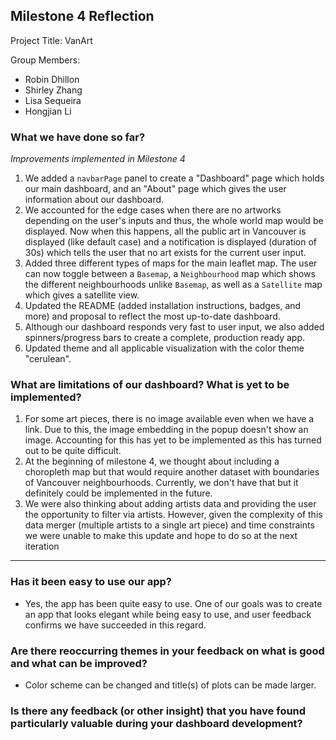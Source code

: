 ## Milestone 4 Reflection

Project Title: VanArt

Group Members:
- Robin Dhillon
- Shirley Zhang
- Lisa Sequeira 
- Hongjian Li

### What we have done so far?

*Improvements implemented in Milestone 4*

1. We added a `navbarPage` panel to create a "Dashboard" page which holds our main dashboard, and an "About" page which gives the user information about our dashboard. 
2. We accounted for the edge cases when there are no artworks depending on the user's inputs and thus, the whole world map would be displayed. Now when this happens, all the public art in Vancouver is displayed (like default case) and a notification is displayed (duration of 30s) which tells the user that no art exists for the current user input. 
3. Added three different types of maps for the main leaflet map. The user can now toggle between a `Basemap`, a `Neighbourhood` map which shows the different neighbourhoods unlike `Basemap`, as well as a `Satellite` map which gives a satellite view. 
4. Updated the README (added installation instructions, badges, and more) and proposal to reflect the most up-to-date dashboard.
5. Although our dashboard responds very fast to user input, we also added spinners/progress bars to create a complete, production ready app.
6. Updated theme and all applicable visualization with the color theme "cerulean".

### What are limitations of our dashboard? What is yet to be implemented?

1. For some art pieces, there is no image available even when we have a link. Due to this, the image embedding in the popup doesn't show an image. Accounting for this has yet to be implemented as this has turned out to be quite difficult.
2. At the beginning of milestone 4, we thought about including a choropleth map but that would require another dataset with boundaries of Vancouver neighbourhoods. Currently, we don't have that but it definitely could be implemented in the future. 
3. We were also thinking about adding artists data and providing the user the opportunity to filter via artists. However, given the complexity of this data merger (multiple artists to a single art piece) and time constraints we were unable to make this update and hope to do so at the next iteration 

---

### Has it been easy to use our app?

- Yes, the app has been quite easy to use. One of our goals was to create an app that looks elegant while being easy to use, and user feedback confirms we have succeeded in this regard. 

### Are there reoccurring themes in your feedback on what is good and what can be improved?

- Color scheme can be changed and title(s) of plots can be made larger. 

### Is there any feedback (or other insight) that you have found particularly valuable during your dashboard development?
